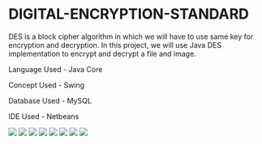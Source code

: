 # DIGITAL-ENCRYPTION-STANDARD
DES is a block cipher algorithm in which we will have to use same key for encryption and decryption. In this project,  we will use Java DES implementation to encrypt and decrypt a file and image. 

Language Used - Java Core

Concept Used - Swing

Database Used - MySQL

IDE Used - Netbeans

![](projectscreenshots/dashboard.PNG)
![](projectscreenshots/encryption.JPG)
![](projectscreenshots/fileenc.JPG)
![](projectscreenshots/imageenc.JPG)
![](projectscreenshots/decryption.JPG)
![](projectscreenshots/filedec.JPG)
![](projectscreenshots/imagedec.JPG)
![](projectscreenshots/contact.JPG)

